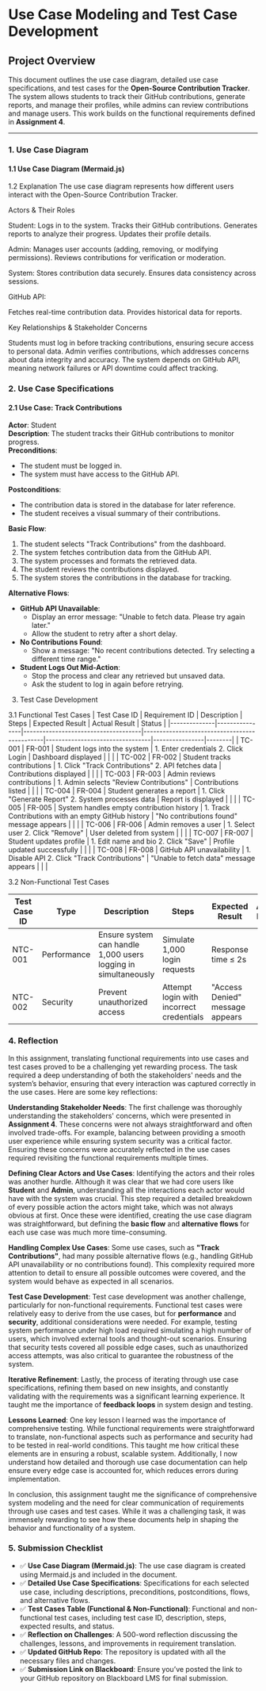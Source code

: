 # Use Case Modeling and Test Case Development

## Project Overview

This document outlines the use case diagram, detailed use case specifications, and test cases for the **Open-Source Contribution Tracker**. The system allows students to track their GitHub contributions, generate reports, and manage their profiles, while admins can review contributions and manage users. This work builds on the functional requirements defined in **Assignment 4**.

---

### 1. Use Case Diagram

#### 1.1 Use Case Diagram (Mermaid.js)



1.2 Explanation
The use case diagram represents how different users interact with the Open-Source Contribution Tracker.

Actors & Their Roles

Student:
Logs in to the system.
Tracks their GitHub contributions.
Generates reports to analyze their progress.
Updates their profile details.

Admin:
Manages user accounts (adding, removing, or modifying permissions).
Reviews contributions for verification or moderation.

System:
Stores contribution data securely.
Ensures data consistency across sessions.

GitHub API:

Fetches real-time contribution data.
Provides historical data for reports.

Key Relationships & Stakeholder Concerns

Students must log in before tracking contributions, ensuring secure access to personal data.
Admin verifies contributions, which addresses concerns about data integrity and accuracy.
The system depends on GitHub API, meaning network failures or API downtime could affect tracking.

### 2. Use Case Specifications

#### 2.1 Use Case: Track Contributions
**Actor**: Student  
**Description**: The student tracks their GitHub contributions to monitor progress.  
**Preconditions**:
- The student must be logged in.
- The system must have access to the GitHub API.

**Postconditions**:
- The contribution data is stored in the database for later reference.
- The student receives a visual summary of their contributions.

**Basic Flow**:
1. The student selects "Track Contributions" from the dashboard.
2. The system fetches contribution data from the GitHub API.
3. The system processes and formats the retrieved data.
4. The student reviews the contributions displayed.
5. The system stores the contributions in the database for tracking.

**Alternative Flows**:
- **GitHub API Unavailable**:
  - Display an error message: "Unable to fetch data. Please try again later."
  - Allow the student to retry after a short delay.
- **No Contributions Found**:
  - Show a message: "No recent contributions detected. Try selecting a different time range."
- **Student Logs Out Mid-Action**:
  - Stop the process and clear any retrieved but unsaved data.
  - Ask the student to log in again before retrying.


3. Test Case Development

3.1 Functional Test Cases
| Test Case ID | Requirement ID | Description                         | Steps                                        | Expected Result                 | Actual Result | Status |
|--------------|----------------|-------------------------------------|----------------------------------------------|---------------------------------|----------------|--------|
| TC-001       | FR-001         | Student logs into the system        | 1. Enter credentials 2. Click Login          | Dashboard displayed              |                |        |
| TC-002       | FR-002         | Student tracks contributions        | 1. Click "Track Contributions" 2. API fetches data | Contributions displayed          |                |        |
| TC-003       | FR-003         | Admin reviews contributions         | 1. Admin selects "Review Contributions"      | Contributions listed             |                |        |
| TC-004       | FR-004         | Student generates a report          | 1. Click "Generate Report" 2. System processes data | Report is displayed              |                |        |
| TC-005       | FR-005         | System handles empty contribution history | 1. Track Contributions with an empty GitHub history | "No contributions found" message appears | | |
| TC-006       | FR-006         | Admin removes a user                | 1. Select user 2. Click "Remove"            | User deleted from system         |                |        |
| TC-007       | FR-007         | Student updates profile             | 1. Edit name and bio 2. Click "Save"        | Profile updated successfully     |                |        |
| TC-008       | FR-008         | GitHub API unavailability           | 1. Disable API 2. Click "Track Contributions" | "Unable to fetch data" message appears | | |

3.2 Non-Functional Test Cases

| Test Case ID | Type       | Description                           | Steps                              | Expected Result               | Actual Result | Status |
|--------------|------------|---------------------------------------|------------------------------------|-------------------------------|----------------|--------|
| NTC-001      | Performance| Ensure system can handle 1,000 users logging in simultaneously | Simulate 1,000 login requests      | Response time ≤ 2s             |                |        |
| NTC-002      | Security   | Prevent unauthorized access          | Attempt login with incorrect credentials | "Access Denied" message appears |                |        |


### 4. Reflection

In this assignment, translating functional requirements into use cases and test cases proved to be a challenging yet rewarding process. The task required a deep understanding of both the stakeholders' needs and the system’s behavior, ensuring that every interaction was captured correctly in the use cases. Here are some key reflections:

**Understanding Stakeholder Needs**:
The first challenge was thoroughly understanding the stakeholders' concerns, which were presented in **Assignment 4**. These concerns were not always straightforward and often involved trade-offs. For example, balancing between providing a smooth user experience while ensuring system security was a critical factor. Ensuring these concerns were accurately reflected in the use cases required revisiting the functional requirements multiple times.

**Defining Clear Actors and Use Cases**:
Identifying the actors and their roles was another hurdle. Although it was clear that we had core users like **Student** and **Admin**, understanding all the interactions each actor would have with the system was crucial. This step required a detailed breakdown of every possible action the actors might take, which was not always obvious at first. Once these were identified, creating the use case diagram was straightforward, but defining the **basic flow** and **alternative flows** for each use case was much more time-consuming.

**Handling Complex Use Cases**:
Some use cases, such as **"Track Contributions"**, had many possible alternative flows (e.g., handling GitHub API unavailability or no contributions found). This complexity required more attention to detail to ensure all possible outcomes were covered, and the system would behave as expected in all scenarios.

**Test Case Development**:
Test case development was another challenge, particularly for non-functional requirements. Functional test cases were relatively easy to derive from the use cases, but for **performance** and **security**, additional considerations were needed. For example, testing system performance under high load required simulating a high number of users, which involved external tools and thought-out scenarios. Ensuring that security tests covered all possible edge cases, such as unauthorized access attempts, was also critical to guarantee the robustness of the system.

**Iterative Refinement**:
Lastly, the process of iterating through use case specifications, refining them based on new insights, and constantly validating with the requirements was a significant learning experience. It taught me the importance of **feedback loops** in system design and testing.

**Lessons Learned**:
One key lesson I learned was the importance of comprehensive testing. While functional requirements were straightforward to translate, non-functional aspects such as performance and security had to be tested in real-world conditions. This taught me how critical these elements are in ensuring a robust, scalable system. Additionally, I now understand how detailed and thorough use case documentation can help ensure every edge case is accounted for, which reduces errors during implementation.

In conclusion, this assignment taught me the significance of comprehensive system modeling and the need for clear communication of requirements through use cases and test cases. While it was a challenging task, it was immensely rewarding to see how these documents help in shaping the behavior and functionality of a system.


### 5. Submission Checklist

- ✅ **Use Case Diagram (Mermaid.js)**: The use case diagram is created using Mermaid.js and included in the document.
- ✅ **Detailed Use Case Specifications**: Specifications for each selected use case, including descriptions, preconditions, postconditions, flows, and alternative flows.
- ✅ **Test Cases Table (Functional & Non-Functional)**: Functional and non-functional test cases, including test case ID, description, steps, expected results, and status.
- ✅ **Reflection on Challenges**: A 500-word reflection discussing the challenges, lessons, and improvements in requirement translation.
- ✅ **Updated GitHub Repo**: The repository is updated with all the necessary files and changes.
- ✅ **Submission Link on Blackboard**: Ensure you’ve posted the link to your GitHub repository on Blackboard LMS for final submission.

